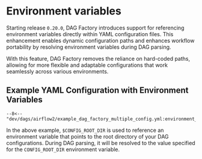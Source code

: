 # Environment variables

Starting release `0.20.0`, DAG Factory introduces support for referencing environment variables directly within YAML
configuration files. This enhancement enables dynamic configuration paths and enhances workflow portability by
resolving environment variables during DAG parsing.

With this feature, DAG Factory removes the reliance on hard-coded paths, allowing for more flexible and adaptable
configurations that work seamlessly across various environments.

## Example YAML Configuration with Environment Variables

```title="Reference environment variable in YAML"
--8<-- "dev/dags/airflow2/example_dag_factory_multiple_config.yml:environment_variable_example"
```

In the above example, `$CONFIG_ROOT_DIR` is used to reference an environment variable that points to the root
directory of your DAG configurations. During DAG parsing, it will be resolved to the value specified for the
`CONFIG_ROOT_DIR` environment variable.
